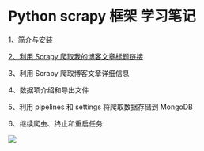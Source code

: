 # Python scrapy 框架 学习笔记

[1、简介与安装](https://www.teamssix.com/year/191224-092208.html)

[2、利用 Scrapy 爬取我的博客文章标题链接](https://www.teamssix.com/year/191224-093319.html)

3、利用 Scrapy 爬取博客文章详细信息

4、数据项介绍和导出文件

5、利用 pipelines 和 settings 将爬取数据存储到 MongoDB 

6、继续爬虫、终止和重启任务







![](https://teamssix.oss-cn-hangzhou.aliyuncs.com/TeamsSix_Subscription_Logo2.png)
